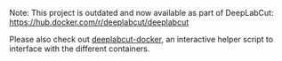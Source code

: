 Note: This project is outdated and now available as part of DeepLabCut: https://hub.docker.com/r/deeplabcut/deeplabcut

Please also check out [deeplabcut-docker](https://pypi.org/project/deeplabcut-docker), an interactive helper script to interface with the different containers.

